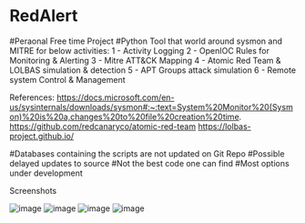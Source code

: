 # RedAlert
#Peraonal Free time Project #Python
Tool that world around sysmon and MITRE for below activities:
1 - Activity Logging
2 - OpenIOC Rules for Monitoring & Alerting
3 - Mitre ATT&CK Mapping
4 - Atomic Red Team & LOLBAS simulation & detection
5 - APT Groups attack simulation
6 - Remote system Control & Management

References:
https://docs.microsoft.com/en-us/sysinternals/downloads/sysmon#:~:text=System%20Monitor%20(Sysmon)%20is%20a,changes%20to%20file%20creation%20time.
https://github.com/redcanaryco/atomic-red-team
https://lolbas-project.github.io/

#Databases containing the scripts are not updated on Git Repo
#Possible delayed updates to source
#Not the best code one can find
#Most options under development

Screenshots

![image](https://user-images.githubusercontent.com/21087794/113002233-35915580-918f-11eb-9abb-8253d0b1fede.png)
![image](https://user-images.githubusercontent.com/21087794/113002348-4e9a0680-918f-11eb-8fcc-1a44c76ae8bb.png)
![image](https://user-images.githubusercontent.com/21087794/113003090-04fdeb80-9190-11eb-8cdb-e7d54bd43937.png)
![image](https://user-images.githubusercontent.com/21087794/113003242-28c13180-9190-11eb-8c57-97c9eea91553.png)

